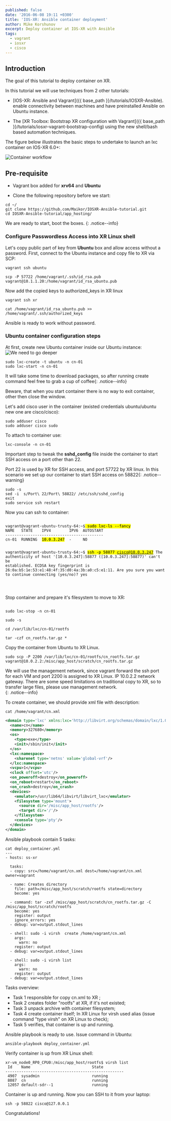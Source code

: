 ```yaml
---
published: false
date: '2016-06-08 19:11 +0300'
title: 'IOS-XR: Ansible container deployment'
author: Mike Korshunov
excerpt: Deploy container at IOS-XR with Ansible
tags:
  - vagrant
  - iosxr
  - cisco
---
```


## Introduction

The goal of this tutorial to deploy container on XR.

In this tutorial we will use techniques from 2 other tutorials:
* [IOS-XR: Ansible and Vagrant]({{ base_path }}/tutorials/IOSXR-Ansible). enable connectivity between machines and have preinstalled Ansible on Ubuntu instance.

* The [XR Toolbox: Bootstrap XR configuration with Vagrant]({{ base_path }}/tutorials/iosxr-vagrant-bootstrap-config)  using the new shell/bash based automation techniques.

The figure below illustrates the basic steps to undertake to launch an lxc container on IOS-XR 6.0+:

![Container workflow](https://raw.githubusercontent.com/xrdocs/xrdocs-images/gh-pages/assets/tutorial-images/mkorshun/hosted_apps/01_workflow_app_hosting.png)

## Pre-requisite

* Vagrant box added for **xrv64** and **Ubuntu**

* Clone the following repository before we start:

```shell
cd ~/
git clone https://github.com/Maikor/IOSXR-Ansible-tutorial.git
cd IOSXR-Ansible-tutorial/app_hosting/
```


We are ready to start, boot the boxes.
{: .notice--info}

### Configure Passwordless Access into XR Linux shell
Let's copy public part of key from **Ubuntu** box and allow access without a
password.
First,  connect to the Ubuntu instance and copy file to XR via SCP:

```
vagrant ssh ubuntu  

scp -P 57722 /home/vagrant/.ssh/id_rsa.pub  vagrant@10.1.1.20:/home/vagrant/id_rsa_ubuntu.pub
```

Now add the copied keys to authorized_keys in XR linux

```
vagrant ssh xr  

cat /home/vagrant/id_rsa_ubuntu.pub >> /home/vagrant/.ssh/authorized_keys
```

Ansible is ready to work without password.

### Ubuntu container configuration steps

At first, create new Ubuntu container inside our Ubuntu instance:  
![We need to go deeper](https://raw.githubusercontent.com/xrdocs/xrdocs-images/gh-pages/assets/tutorial-images/mkorshun/hosted_apps/02_we_need_to.png)

```shell
sudo lxc-create -t ubuntu -n cn-01
sudo lxc-start -n cn-01
```
It will take some time to download packages, so after running create command feel free
to grab a cup of coffee{: .notice--info}

Beware, that when you start container there is no way to exit container,
other then close the window.

Let's add cisco user in the container (existed credentials ubuntu/ubuntu new one are cisco/cisco):
```shell
sudo adduser cisco
sudo adduser cisco sudo
```

To attach to container use:
```shell
lxc-console -n cn-01
```


Important step to tweak the **sshd_config** file inside the container to start SSH access on a port other than 22.

Port 22 is used by XR for SSH access, and port 57722 by XR linux. In this scenario we set up our container to start SSH access on 58822{: .notice--warning}

```shell
sudo -s
sed -i  s/Port\ 22/Port\ 58822/ /etc/ssh/sshd_config
exit
sudo service ssh restart
```

Now you can ssh to container:

<div class="highlighter-rouge">
<pre class="highlight">
<code>
vagrant@vagrant-ubuntu-trusty-64:~$<mark> sudo lxc-ls --fancy</mark>
NAME   STATE    IPV4        IPV6  AUTOSTART
-------------------------------------------
cn-01  RUNNING  <mark>10.0.3.247</mark>  -     NO

vagrant@vagrant-ubuntu-trusty-64:~$ <mark>ssh -p 58877 cisco@10.0.3.247</mark>
The authenticity of host '[10.0.3.247]:58877 ([10.0.3.247]:58877)' can't be established.
ECDSA key fingerprint is 26:0a:b5:1e:53:e1:48:4f:35:d0:4a:3b:a0:c5:e1:11.
Are you sure you want to continue connecting (yes/no)? yes

</code>
</pre>
</div>

Stop container and prepare it's filesystem to move to XR:
```shell

sudo lxc-stop -n cn-01

sudo -s

cd /var/lib/lxc/cn-01/rootfs

tar -czf cn_rootfs.tar.gz *

```

Copy the container from Ubuntu to XR Linux.

```shell
sudo scp -P 2200 /var/lib/lxc/cn-01/rootfs/cn_rootfs.tar.gz vagrant@10.0.2.2:/misc/app_host/scratch/cn_rootfs.tar.gz
```
We will use the management network, since vagrant forward the ssh port for each VM and port 2200 is assigned to XR Linux. IP 10.0.2.2 network gateway. There are some speed limitations on traditional copy to XR, so to transfer large files, please use management network.  
{: .notice--info}


To create container, we should provide xml file with description:

```shell
cat /home/vagrant/cn.xml
```

```xml
<domain type='lxc' xmlns:lxc='http://libvirt.org/schemas/domain/lxc/1.0' >
  <name>cn</name>
  <memory>327680</memory>
  <os>
    <type>exe</type>
    <init>/sbin/init</init>
  </os>
  <lxc:namespace>
    <sharenet type='netns' value='global-vrf'/>
  </lxc:namespace>
  <vcpu>1</vcpu>
  <clock offset='utc'/>
  <on_poweroff>destroy</on_poweroff>
  <on_reboot>restart</on_reboot>
  <on_crash>destroy</on_crash>
  <devices>
    <emulator>/usr/lib64/libvirt/libvirt_lxc</emulator>
    <filesystem type='mount'>
      <source dir='/misc/app_host/rootfs'/>
      <target dir='/'/>
    </filesystem>
    <console type='pty'/>
  </devices>
</domain>
```

Ansible playbook contain 5 tasks:
```shell
cat deploy_container.yml
---
- hosts: ss-xr

  tasks:
  - copy: src=/home/vagrant/cn.xml dest=/home/vagrant/cn.xml owner=vagrant

  - name: Creates directory
    file: path=/misc/app_host/scratch/rootfs state=directory
    become: yes

  - command: tar -zxf /misc/app_host/scratch/cn_rootfs.tar.gz -C /misc/app_host/scratch/rootfs
    become: yes
    register: output
    ignore_errors: yes
  - debug: var=output.stdout_lines

  - shell: sudo -i virsh  create /home/vagrant/cn.xml
    args:
      warn: no
    register: output
  - debug: var=output.stdout_lines

  - shell: sudo -i virsh list
    args:
      warn: no
    register: output
  - debug: var=output.stdout_lines

```

Tasks overview:

* Task 1 responsible for copy cn.xml to XR ;
* Task 2 creates folder "rootfs" at XR, if it's not existed;
* Task 3 unpack archive with container filesystem;
* Task 4 create container itself; In XR Linux for virsh used alias (issue
  command "type virsh" on XR Linux to check);
* Task 5 verifies, that container is up and running.



Ansible playbook is ready to use. Issue command in Ubuntu:
```shell
ansible-playbook deploy_container.yml
```


Verify container is up from XR Linux shell:

```shell
xr-vm_node0_RP0_CPU0:/misc/app_host/rootfs$ virsh list
 Id    Name                           State
----------------------------------------------------
 4907  sysadmin                       running
 8087  cn                             running
 12057 default-sdr--1                 running

```

Container is up and running. Now you can SSH to it from your laptop:
```shell
ssh -p 58822 cisco@127.0.0.1
```
Congratulations!

